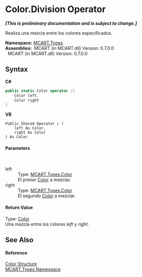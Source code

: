 # Color.Division Operator 
 _**\[This is preliminary documentation and is subject to change.\]**_

Realiza una mezcla entre los colores especificados.

**Namespace:**&nbsp;<a href="c5168ca1-3831-8d0b-91b8-6ec8e54f9c51">MCART.Types</a><br />**Assemblies:**&nbsp;&nbsp;MCART (in MCART.dll) Version: 0.7.0.0<br />&nbsp;&nbsp;MCART (in MCART.dll) Version: 0.7.0.0<br />

## Syntax

**C#**<br />
``` C#
public static Color operator /(
	Color left,
	Color right
)
```

**VB**<br />
``` VB
Public Shared Operator / ( 
	left As Color,
	right As Color
) As Color
```


#### Parameters
&nbsp;<dl><dt>left</dt><dd>Type: <a href="b2f59482-b5b7-a7aa-b3e0-1a7c0ef43382">MCART.Types.Color</a><br />El primer <a href="b2f59482-b5b7-a7aa-b3e0-1a7c0ef43382">Color</a> a mezclar.</dd><dt>right</dt><dd>Type: <a href="b2f59482-b5b7-a7aa-b3e0-1a7c0ef43382">MCART.Types.Color</a><br />El segundo <a href="b2f59482-b5b7-a7aa-b3e0-1a7c0ef43382">Color</a> a mezclar.</dd></dl>

#### Return Value
Type: <a href="b2f59482-b5b7-a7aa-b3e0-1a7c0ef43382">Color</a><br />Una mezcla entre los colores *left* y *right*.

## See Also


#### Reference
<a href="b2f59482-b5b7-a7aa-b3e0-1a7c0ef43382">Color Structure</a><br /><a href="c5168ca1-3831-8d0b-91b8-6ec8e54f9c51">MCART.Types Namespace</a><br />